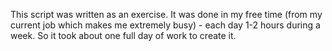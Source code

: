 This script was written as an exercise. It was done in my free time (from my current job which makes me extremely busy) - each day 1-2 hours during a week. So it took about one full day of work to create it.